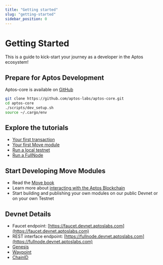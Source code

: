 ```yaml
---
title: "Getting started"
slug: "getting-started"
sidebar_position: 0
---
```


# Getting Started

This is a guide to kick-start your journey as a developer in the Aptos ecosystem!

## Prepare for Aptos Development

Aptos-core is available on [GitHub](/https://github.com/aptos-labs/aptos-core)

```bash
git clone https://github.com/aptos-labs/aptos-core.git
cd aptos-core
./scripts/dev_setup.sh
source ~/.cargo/env
```

## Explore the tutorials

* [Your first transaction](/tutorials/your-first-transaction)
* [Your first Move module](/tutorials/your-first-move-module)
* [Run a local testnet](/tutorials/run-a-local-testnet)
* [Run a FullNode](/tutorials/run-a-fullnode)

## Start Developing Move Modules

* Read the [Move book](https://diem.github.io/move/)
* Learn more about [interacting with the Aptos Blockchain](/transactions/interacting-with-the-aptos-blockchain)
* Start building and publishing your own modules on our public Devnet or on your own Testnet

## Devnet Details

* Faucet endpoint: [https://faucet.devnet.aptoslabs.com](https://faucet.devnet.aptoslabs.com)
* REST interface endpoint: [https://fullnode.devnet.aptoslabs.com](https://fullnode.devnet.aptoslabs.com)
* [Genesis](https://devnet.aptos.com/genesis.blob)
* [Waypoint](https://devnet.aptos.com/waypoint.txt)
* [ChainID](https://devnet.aptos.com/chainid.txt)
